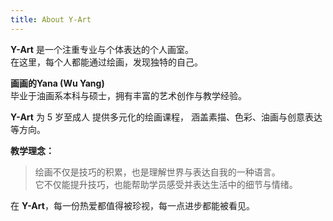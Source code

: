 ```yaml
---
title: About Y-Art 
---
```


**Y-Art** 是一个注重专业与个体表达的个人画室。  
在这里，每个人都能通过绘画，发现独特的自己。

**画画的Yana (Wu Yang)**  
毕业于油画系本科与硕士，拥有丰富的艺术创作与教学经验。

**Y-Art** 为 5 岁至成人 提供多元化的绘画课程， 涵盖素描、色彩、油画与创意表达等方向。

**教学理念：**
> 绘画不仅是技巧的积累，也是理解世界与表达自我的一种语言。  
> 它不仅能提升技巧，也能帮助学员感受并表达生活中的细节与情绪。

在 **Y-Art**，每一份热爱都值得被珍视，每一点进步都能被看见。
